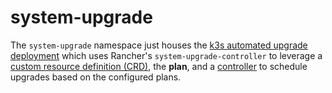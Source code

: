 # system-upgrade

The `system-upgrade` namespace just houses the
[k3s automated upgrade deployment][k3s] which uses Rancher's
`system-upgrade-controller` to leverage a
[custom resource definition (CRD)][crd], the **plan**, and a [controller] to
schedule upgrades based on the configured plans.

[crd]: https://kubernetes.io/docs/concepts/extend-kubernetes/api-extension/custom-resources/#custom-resources
[controller]: https://kubernetes.io/docs/concepts/architecture/controller/
[k3s]: https://rancher.com/docs/k3s/latest/en/upgrades/automated/
